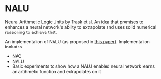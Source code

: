 # NALU
Neural Arithmetic Logic Units by Trask et al. An idea that promises to enhances a neural network's ability to extrapolate and uses solid numerical reasoning to achieve that. 

An implementation of NALU (as proposed in [this paper](https://arxiv.org/pdf/1808.00508.pdf)). Implementation includes - 
- NAC
- NALU
- Basic experiments to show how a NALU enabled neural network learns an artihmetic function and extrapolates on it

